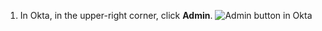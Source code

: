1. In Okta, in the upper-right corner, click **Admin**.
   ![Admin button in Okta](/assets/images/help/saml/okta-admin-button.png)
